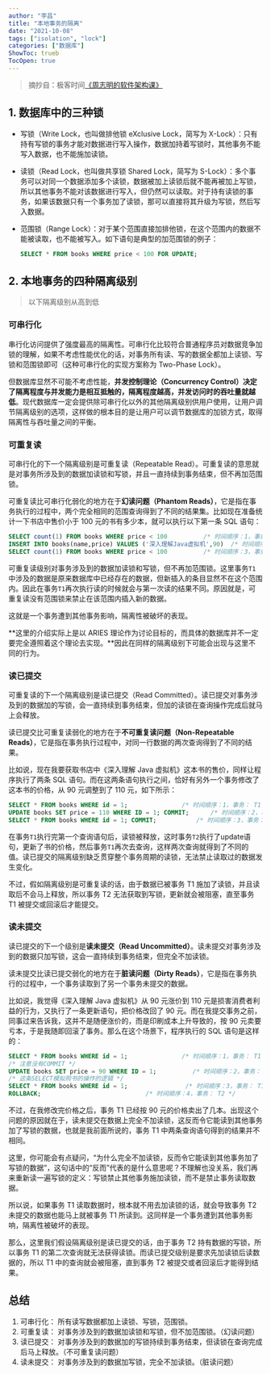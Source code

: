 ```yaml
---
author: "李昌"
title: "本地事务的隔离"
date: "2021-10-08"
tags: ["isolation", "lock"]
categories: ["数据库"]
ShowToc: trueb 
TocOpen: true
---
```


> 摘抄自：极客时间[《周志明的软件架构课》](https://time.geekbang.org/column/article/319988)

## 1. 数据库中的三种锁
- 写锁（Write Lock，也叫做排他锁 eXclusive Lock，简写为 X-Lock）：只有持有写锁的事务才能对数据进行写入操作，数据加持着写锁时，其他事务不能写入数据，也不能施加读锁。
  
- 读锁（Read Lock，也叫做共享锁 Shared Lock，简写为 S-Lock）：多个事务可以对同一个数据添加多个读锁，数据被加上读锁后就不能再被加上写锁，所以其他事务不能对该数据进行写入，但仍然可以读取。对于持有读锁的事务，如果该数据只有一个事务加了读锁，那可以直接将其升级为写锁，然后写入数据。

- 范围锁（Range Lock）：对于某个范围直接加排他锁，在这个范围内的数据不能被读取，也不能被写入。如下语句是典型的加范围锁的例子：
  ```sql
  SELECT * FROM books WHERE price < 100 FOR UPDATE;
  ```

## 2. 本地事务的四种隔离级别

> 以下隔离级别从高到低

### 可串行化
串行化访问提供了强度最高的隔离性。可串行化比较符合普通程序员对数据竞争加锁的理解，如果不考虑性能优化的话，对事务所有读、写的数据全都加上读锁、写锁和范围锁即可（这种可串行化的实现方案称为 Two-Phase Lock）。  

但数据库显然不可能不考虑性能，**并发控制理论（Concurrency Control）决定了隔离程度与并发能力是相互抵触的，隔离程度越高，并发访问时的吞吐量就越低**。现代数据库一定会提供除可串行化以外的其他隔离级别供用户使用，让用户调节隔离级别的选项，这样做的根本目的是让用户可以调节数据库的加锁方式，取得隔离性与吞吐量之间的平衡。

### 可重复读
可串行化的下一个隔离级别是可重复读（Repeatable Read）。可重复读的意思就是对事务所涉及到的数据加读锁和写锁，并且一直持续到事务结束，但不再加范围锁。  

可重复读比可串行化弱化的地方在于**幻读问题（Phantom Reads）**，它是指在事务执行的过程中，两个完全相同的范围查询得到了不同的结果集。比如现在准备统计一下书店中售价小于 100 元的书有多少本，就可以执行以下第一条 SQL 语句：
```sql
SELECT count(1) FROM books WHERE price < 100          /* 时间顺序：1，事务： T1 */
INSERT INTO books(name,price) VALUES ('深入理解Java虚拟机',90)  /* 时间顺序：2，事务： T2 */
SELECT count(1) FROM books WHERE price < 100          /* 时间顺序：3，事务： T1 */
```

可重复读级别对事务涉及到的数据加读锁和写锁，但不再加范围锁。这里事务`T1`中涉及的数据是原来数据库中已经存在的数据，但新插入的条目显然不在这个范围内。因此在事务`T1`再次执行读的时候就会与第一次读的结果不同。原因就是，可重复读没有范围锁来禁止在该范围内插入新的数据。

这就是一个事务遭到其他事务影响，隔离性被破坏的表现。

**这里的介绍实际上是以 ARIES 理论作为讨论目标的，而具体的数据库并不一定要完全遵照着这个理论去实现。**因此在同样的隔离级别下可能会出现与这里不同的行为。

### 读已提交
可重复读的下一个隔离级别是读已提交（Read Committed）。读已提交对事务涉及到的数据加的写锁，会一直持续到事务结束，但加的读锁在查询操作完成后就马上会释放。

读已提交比可重复读弱化的地方在于**不可重复读问题（Non-Repeatable Reads）**，它是指在事务执行过程中，对同一行数据的两次查询得到了不同的结果。

比如说，现在我要获取书店中《深入理解 Java 虚拟机》这本书的售价，同样让程序执行了两条 SQL 语句。而在这两条语句执行之间，恰好有另外一个事务修改了这本书的价格，从 90 元调整到了 110 元，如下所示：
```sql
SELECT * FROM books WHERE id = 1;               /* 时间顺序：1，事务： T1 */
UPDATE books SET price = 110 WHERE ID = 1; COMMIT;      /* 时间顺序：2，事务： T2 */
SELECT * FROM books WHERE id = 1; COMMIT;           /* 时间顺序：3，事务： T1 */
```

在事务`T1`执行完第一个查询语句后，读锁被释放，这时事务`T2`执行了update语句，更新了书的价格，然后事务`T1`再次去查询，这样两次查询就得到了不同的值。读已提交的隔离级别缺乏贯穿整个事务周期的读锁，无法禁止读取过的数据发生变化。

不过，假如隔离级别是可重复读的话，由于数据已被事务 T1 施加了读锁，并且读取后不会马上释放，所以事务 T2 无法获取到写锁，更新就会被阻塞，直至事务 T1 被提交或回滚后才能提交。

### 读未提交
读已提交的下一个级别是**读未提交（Read Uncommitted）**。读未提交对事务涉及到的数据只加写锁，这会一直持续到事务结束，但完全不加读锁。

读未提交比读已提交弱化的地方在于**脏读问题（Dirty Reads）**，它是指在事务执行的过程中，一个事务读取到了另一个事务未提交的数据。

比如说，我觉得《深入理解 Java 虚拟机》从 90 元涨价到 110 元是损害消费者利益的行为，又执行了一条更新语句，把价格改回了 90 元。而在我提交事务之前，同事过来告诉我，这并不是随便涨价的，而是印刷成本上升导致的，按 90 元卖要亏本，于是我随即回滚了事务。那么在这个场景下，程序执行的 SQL 语句是这样的：
```sql
SELECT * FROM books WHERE id = 1;               /* 时间顺序：1，事务： T1 */
/* 注意没有COMMIT */
UPDATE books SET price = 90 WHERE ID = 1;          /* 时间顺序：2，事务： T2 */
/* 这条SELECT模拟购书的操作的逻辑 */
SELECT * FROM books WHERE id = 1;                /* 时间顺序：3，事务： T1 */
ROLLBACK;                             /* 时间顺序：4，事务： T2 */
```
不过，在我修改完价格之后，事务 T1 已经按 90 元的价格卖出了几本。出现这个问题的原因就在于，读未提交在数据上完全不加读锁，这反而令它能读到其他事务加了写锁的数据，也就是我前面所说的，事务 T1 中两条查询语句得到的结果并不相同。

这里，你可能会有点疑问，“为什么完全不加读锁，反而令它能读到其他事务加了写锁的数据”，这句话中的“反而”代表的是什么意思呢？不理解也没关系，我们再来重新读一遍写锁的定义：写锁禁止其他事务施加读锁，而不是禁止事务读取数据。

所以说，如果事务 T1 读取数据时，根本就不用去加读锁的话，就会导致事务 T2 未提交的数据也能马上就被事务 T1 所读到。这同样是一个事务遭到其他事务影响，隔离性被破坏的表现。

那么，这里我们假设隔离级别是读已提交的话，由于事务 T2 持有数据的写锁，所以事务 T1 的第二次查询就无法获得读锁。而读已提交级别是要求先加读锁后读数据的，所以 T1 中的查询就会被阻塞，直到事务 T2 被提交或者回滚后才能得到结果。

## 总结
1. 可串行化： 所有读写数据都加上读锁、写锁，范围锁。
2. 可重复读： 对事务涉及到的数据加读锁和写锁，但不加范围锁。（幻读问题）
3. 读已提交： 对事务涉及到的数据加的写锁持续到事务结束，但读锁在查询完成后马上释放。（不可重复读问题）
4. 读未提交： 对事务涉及到的数据加写锁，完全不加读锁。（脏读问题）